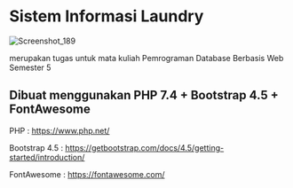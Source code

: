 # Sistem Informasi Laundry
![Screenshot_189](https://user-images.githubusercontent.com/64673935/103640891-66446300-4f83-11eb-9a70-5684ef46ea0b.png)

merupakan tugas untuk mata kuliah Pemrograman Database Berbasis Web Semester 5
## Dibuat menggunakan PHP 7.4 + Bootstrap 4.5 + FontAwesome

PHP               : https://www.php.net/

Bootstrap  4.5    : https://getbootstrap.com/docs/4.5/getting-started/introduction/

FontAwesome       : https://fontawesome.com/

